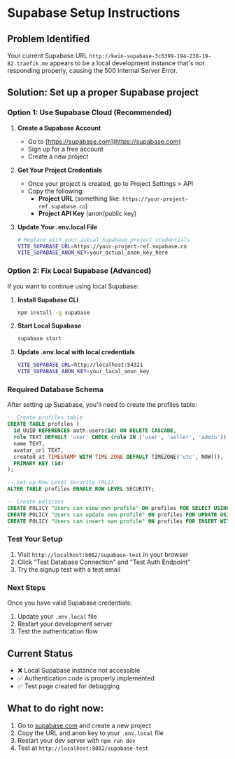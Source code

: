 # Supabase Setup Instructions

## Problem Identified
Your current Supabase URL `http://kein-supabase-3c6399-194-238-19-82.traefik.me` appears to be a local development instance that's not responding properly, causing the 500 Internal Server Error.

## Solution: Set up a proper Supabase project

### Option 1: Use Supabase Cloud (Recommended)

1. **Create a Supabase Account**
   - Go to [https://supabase.com](https://supabase.com)
   - Sign up for a free account
   - Create a new project

2. **Get Your Project Credentials**
   - Once your project is created, go to Project Settings > API
   - Copy the following:
     - **Project URL** (something like: `https://your-project-ref.supabase.co`)
     - **Project API Key** (anon/public key)

3. **Update Your .env.local File**
   ```bash
   # Replace with your actual Supabase project credentials
   VITE_SUPABASE_URL=https://your-project-ref.supabase.co
   VITE_SUPABASE_ANON_KEY=your_actual_anon_key_here
   ```

### Option 2: Fix Local Supabase (Advanced)

If you want to continue using local Supabase:

1. **Install Supabase CLI**
   ```bash
   npm install -g supabase
   ```

2. **Start Local Supabase**
   ```bash
   supabase start
   ```

3. **Update .env.local with local credentials**
   ```bash
   VITE_SUPABASE_URL=http://localhost:54321
   VITE_SUPABASE_ANON_KEY=your_local_anon_key
   ```

### Required Database Schema

After setting up Supabase, you'll need to create the profiles table:

```sql
-- Create profiles table
CREATE TABLE profiles (
  id UUID REFERENCES auth.users(id) ON DELETE CASCADE,
  role TEXT DEFAULT 'user' CHECK (role IN ('user', 'seller', 'admin')),
  name TEXT,
  avatar_url TEXT,
  created_at TIMESTAMP WITH TIME ZONE DEFAULT TIMEZONE('utc', NOW()),
  PRIMARY KEY (id)
);

-- Set up Row Level Security (RLS)
ALTER TABLE profiles ENABLE ROW LEVEL SECURITY;

-- Create policies
CREATE POLICY "Users can view own profile" ON profiles FOR SELECT USING (auth.uid() = id);
CREATE POLICY "Users can update own profile" ON profiles FOR UPDATE USING (auth.uid() = id);
CREATE POLICY "Users can insert own profile" ON profiles FOR INSERT WITH CHECK (auth.uid() = id);
```

### Test Your Setup

1. Visit `http://localhost:8082/supabase-test` in your browser
2. Click "Test Database Connection" and "Test Auth Endpoint"
3. Try the signup test with a test email

### Next Steps

Once you have valid Supabase credentials:
1. Update your `.env.local` file
2. Restart your development server
3. Test the authentication flow

## Current Status
- ❌ Local Supabase instance not accessible
- ✅ Authentication code is properly implemented
- ✅ Test page created for debugging

## What to do right now:
1. Go to [supabase.com](https://supabase.com) and create a new project
2. Copy the URL and anon key to your `.env.local` file
3. Restart your dev server with `npm run dev`
4. Test at `http://localhost:8082/supabase-test`
